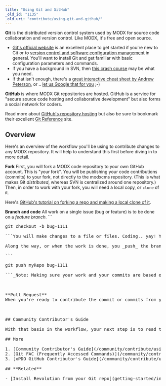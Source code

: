```yaml
---
title: "Using Git and GitHub"
_old_id: "1135"
_old_uri: "contribute/using-git-and-github/"
---
```


**Git** is the distributed version control system used by MODX for source code collaboration and version control. Like MODX, it's free and open source.

- [Git's official website](http://git-scm.com/) is an excellent place to get started if you're new to Git or to [version control and software configuration management](http://en.wikipedia.org/wiki/Revision_control) in general. You'll want to install Git and get familiar with basic configuration parameters and commands.
- If you have a background in SVN, then [this crash course](http://git.or.cz/course/svn.html) may be what you need.
- If that isn't enough, there's a [great interactive cheat sheet by Andrew Peterson](http://www.ndpsoftware.com/git-cheatsheet.html), or .. [let us Google that for you](http://lmgtfy.com/?q=git+svn) ;-)

**GitHub** is where MODX Git repositories are hosted. GitHub is a service for "secure source code hosting and collaborative development" but also forms a social network for coders.

Read more about [GitHub's repository hosting](https://github.com/features/hosting) but also be sure to bookmark their excellent [Git Reference](http://gitref.org/) site.

## Overview 


Here's an overview of the workflow you'll be using to contribute changes to any MODX repository. It will help to understand this first before diving in to more detail.

**Fork**
First, you will fork a MODX code repository to your own GitHub account. This is "your fork". You will be publishing your code contributions (commits) to your fork, not directly to the modxcms repository. (This is what makes Git _distributed_, whereas SVN is centralized around one repository.) Then, in order to work with your fork, you will need a local copy, or `clone` of it.

Here's [GitHub's tutorial on forking a repo and making a local clone of it](http://help.github.com/fork-a-repo/).



**Branch and code**
All work on a single issue (bug or feature) is to be done on a _feature branch_. ```
<pre class="brush: php">
git checkout -b bug-1111

```You will make changes to a file or files. Coding.. yay! You make one or several commits on that branch. (Multiple commits can really help keep things organized in certain circumstances.)

Along the way, or when the work is done, you _push_ the branch to your fork. You'll be able to see your feature branch and your commits on the GitHub site.

```
<pre class="brush: php">
git push myRepo bug-1111

```_Note: Making sure your work and your commits are based on "fresh" code will help you avoid problems and help integrators understand, review and integrate (or feed back on) your work._



**Pull Request**
When you're ready to contribute the commit or commits from your branch, you'll issue a [Pull Request](http://help.github.com/pull-requests/) from your GitHub account. Your Pull Request may be accepted as-is by an integrator or they may make changes or comment, ask questions etc. GitHub facilitates communication with in-line code comments as well as a simple discussion thread on Pull Requests.



## Community Contributor's Guide 

With that basis in the workflow, your next step is to read the [Community Contributor's Guide](/community/contribute/using-git-and-github/community-contributors-guide "Community Contributor's Guide") to understand the branching model MODX is using and for more detail on putting it into practice.

## More 

1. [Community Contributor's Guide](/community/contribute/using-git-and-github/community-contributors-guide)
2. [Git FAC (Frequently Accessed Commands)](/community/contribute/using-git-and-github/git-fac-(frequently-accessed-commands))
3. [xPDO GitHub Contributor's Guide](/community/contribute/using-git-and-github/xpdo-github-contributors-guide)

## **Related**

- [Install Revolution from your Git repo](getting-started/installation/git-installation "Git Installation")
